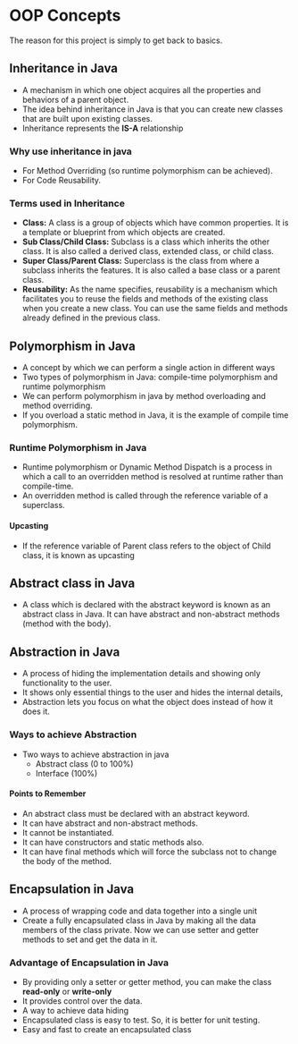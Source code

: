 
# OOP Concepts

The reason for this project is simply to get back to basics.

## Inheritance in Java

- A mechanism in which one object acquires all the properties and behaviors of a parent object.
- The idea behind inheritance in Java is that you can create new classes that are built upon existing classes. 
- Inheritance represents the **IS-A** relationship

### Why use inheritance in java

- For Method Overriding (so runtime polymorphism can be achieved). 
- For Code Reusability.

### Terms used in Inheritance

- **Class:** A class is a group of objects which have common properties. It is a template or blueprint from which objects are created.
- **Sub Class/Child Class:** Subclass is a class which inherits the other class. It is also called a derived class, extended class, or child class.
- **Super Class/Parent Class:** Superclass is the class from where a subclass inherits the features. It is also called a base class or a parent class.
- **Reusability:** As the name specifies, reusability is a mechanism which facilitates you to reuse the fields and methods of the existing class when you create a new class. You can use the same fields and methods already defined in the previous class.

## Polymorphism in Java

- A concept by which we can perform a single action in different ways
- Two types of polymorphism in Java: compile-time polymorphism and runtime polymorphism
- We can perform polymorphism in java by method overloading and method overriding.
- If you overload a static method in Java, it is the example of compile time polymorphism.

### Runtime Polymorphism in Java

- Runtime polymorphism or Dynamic Method Dispatch is a process in which a call to an overridden method is resolved at runtime rather than compile-time.
- An overridden method is called through the reference variable of a superclass.

#### Upcasting

- If the reference variable of Parent class refers to the object of Child class, it is known as upcasting

## Abstract class in Java

- A class which is declared with the abstract keyword is known as an abstract class in Java. It can have abstract and non-abstract methods (method with the body).

## Abstraction in Java
- A process of hiding the implementation details and showing only functionality to the user.
- It shows only essential things to the user and hides the internal details, 
- Abstraction lets you focus on what the object does instead of how it does it.

### Ways to achieve Abstraction

- Two ways to achieve abstraction in java
  - Abstract class (0 to 100%)
  - Interface (100%)

#### Points to Remember

- An abstract class must be declared with an abstract keyword.
- It can have abstract and non-abstract methods.
- It cannot be instantiated.
- It can have constructors and static methods also.
- It can have final methods which will force the subclass not to change the body of the method.

## Encapsulation in Java

- A process of wrapping code and data together into a single unit
- Create a fully encapsulated class in Java by making all the data members of the class private. Now we can use setter and getter methods to set and get the data in it.

### Advantage of Encapsulation in Java

- By providing only a setter or getter method, you can make the class **read-only** or **write-only**
- It provides control over the data.
- A way to achieve data hiding
- Encapsulated class is easy to test. So, it is better for unit testing.
- Easy and fast to create an encapsulated class